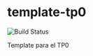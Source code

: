 # template-tp0
![Build Status](https://travis-ci.org/7510-tecnicas-de-disenio/template.svg?branch=master)

Template para el TP0
